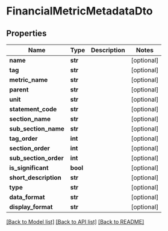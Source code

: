 # FinancialMetricMetadataDto

## Properties
Name | Type | Description | Notes
------------ | ------------- | ------------- | -------------
**name** | **str** |  | [optional] 
**tag** | **str** |  | [optional] 
**metric_name** | **str** |  | [optional] 
**parent** | **str** |  | [optional] 
**unit** | **str** |  | [optional] 
**statement_code** | **str** |  | [optional] 
**section_name** | **str** |  | [optional] 
**sub_section_name** | **str** |  | [optional] 
**tag_order** | **int** |  | [optional] 
**section_order** | **int** |  | [optional] 
**sub_section_order** | **int** |  | [optional] 
**is_significant** | **bool** |  | [optional] 
**short_description** | **str** |  | [optional] 
**type** | **str** |  | [optional] 
**data_format** | **str** |  | [optional] 
**display_format** | **str** |  | [optional] 

[[Back to Model list]](../README.md#documentation-for-models) [[Back to API list]](../README.md#documentation-for-api-endpoints) [[Back to README]](../README.md)

